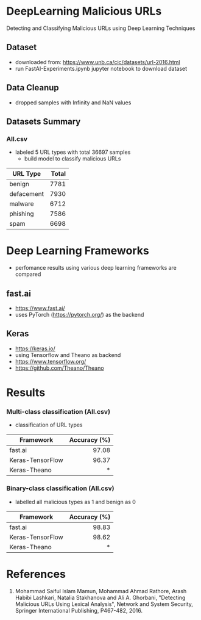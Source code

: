 # DeepLearning Malicious URLs

Detecting and Classifying Malicious URLs using Deep Learning Techniques

## Dataset

-   downloaded from: https://www.unb.ca/cic/datasets/url-2016.html
-   run FastAI-Experiments.ipynb jupyter notebook to download dataset

## Data Cleanup

-   dropped samples with Infinity and NaN values

## Datasets Summary

### All.csv

-   labeled 5 URL types with total 36697 samples
    -   build model to classify malicious URLs

| URL Type   | Total |
| ---------- | ----: |
| benign     |  7781 |
| defacement |  7930 |
| malware    |  6712 |
| phishing   |  7586 |
| spam       |  6698 |

# Deep Learning Frameworks

-   perfomance results using various deep learning frameworks are compared

## fast.ai

-   https://www.fast.ai/
-   uses PyTorch (https://pytorch.org/) as the backend

## Keras

-   https://keras.io/
-   using Tensorflow and Theano as backend
-   https://www.tensorflow.org/
-   https://github.com/Theano/Theano

# Results

### Multi-class classification (All.csv)

-   classification of URL types

| Framework        | Accuracy (%) |
| ---------------- | -----------: |
| fast.ai   |        97.08 |
| Keras-TensorFlow |        96.37 |
| Keras-Theano     |           \* |

### Binary-class classification (All.csv)

-   labelled all malicious types as 1 and benign as 0

| Framework        | Accuracy (%) |
| ---------------- | -----------: |
| fast.ai   |        98.83 |
| Keras-TensorFlow |        98.62 |
| Keras-Theano     |           \* |

# References

1.   Mohammad Saiful Islam Mamun, Mohammad Ahmad Rathore, Arash Habibi Lashkari, Natalia Stakhanova and Ali A. Ghorbani, "Detecting Malicious URLs Using Lexical Analysis", Network and System Security, Springer International Publishing, P467-482, 2016.
